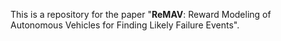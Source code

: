 This is a repository for the paper "**ReMAV**: Reward Modeling of Autonomous Vehicles for Finding Likely Failure Events".
